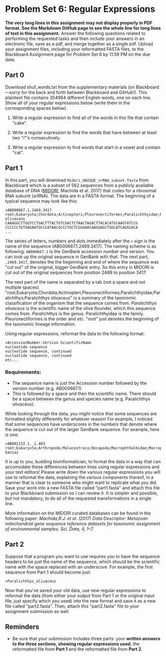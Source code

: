 # Problem Set 6: Regular Expressions
**The very long lines in this assignment may not display properly in PDF format. See the Markdown GitHub page to see the whole line for long lines of text in this assignment.**
Answer the following questions related to performing the requested tasks and then include your answers in an electronic file, save as a pdf, and merge together as a single pdf.  Upload your assignment files, including your reformatted FASTA files, to the Blackboard Assignment page for Problem Set 6 by 11:59 PM on the due date. 

## Part 0
Download shuf_words.txt from the supplementary materials (on Blackboard—sorry for the back and forth between Blackboard and GitHub!). This plaintext file contains 354984 different English words, one on each line. Show all of your regular expressions below (write them in the corresponding spaces below).

1. Write a regular expression to find all of the words in this file that contain "cake".

2. Write a regular expression to find the words that have between at least two "i"'s consecutively.

3. Write a regular expression to find words that start in a vowel and contain "cat".

## Part 1

In this part, you will download `Midori_UNIQUE_srRNA_subset.fasta` from Blackboard which is a subset of 562 sequences from a publicly available database of DNA ([MIDORI](http://www.reference-midori.info), Machida et al. 2017) that codes for a ribosomal RNA subunit (srRNA). The data are in a FASTA format. The beginning of a typical sequence may look like this:

```
>AB000667.1.2469.3417	root;Eukaryota;Chordata;Actinopteri;Pleuronectiformes;Paralichthyidae;Paralichthys;Paralichthys olivaceus
CAAAGGCTTGGTCCTGACTTTACTGTCGACTCTAACTAGACTTACACATGCAAGTATCCG
CCCCCCTGTGAGAATGCCCATAACGCCCTGCTCGGGAACAAGGAGCTGGCATCAGGCACA
...
```

The series of letters, numbers and dots immediately after the `>` sign is the name of the sequence (AB000667.1.2469.3417). The naming scheme is as following: `AB000667.1` is the GenBank accession number and version. You can look up the original sequence in GenBank with that. The next part, `.2469.3417`, denotes the the beginning and end of where the sequence was "cut out" of the original, bigger GenBank entry. So this entry in MIDORI is cut out of the original sequences from position 2469 to position 3417.

The next part of the name is separated by a tab (not a space and not multiple spaces). "root;Eukaryota;Chordata;Actinopteri;Pleuronectiformes;Paralichthyidae;Paralichthys;Paralichthys olivaceus" is a summary of the taxonomic classification of the organism that the sequence comes from. *Paralichthys olivaceus* is the scientific name of the olive flounder, which this sequence comes from. *Paralichthys* is the genus. Paralichthyidae is the family. Pleuronectiformes is the order and *etc*. "root" just denotes the beginning of the taxonomic lineage information.

Using regular expressions, reformat the data to the following format:

```
>AccessionNumber.Version ScientificName
nucleotide sequence
nucleotide sequence, continued
nucleotide sequence, continued
etc...
```
### Requirements:
- The sequence name is just the Accession number followed by the version number (e.g. AB000667.1)
- This is followed by a space and then the scientific name. There should be a space between the genus and species name (e.g. Paralichthys olivaceus).

While looking through the data, you might notice that some sequences are formatted slightly differently for whatever reason! For example, I noticed that some sequences have underscores in the numbers that denote where the sequence is cut out of the larger GenBank sequence. For example, here is one:
```
>AB002132.1._1.403	root;Eukaryota;Arthropoda;Malacostraca;Decapoda;Macrophthalmidae;Macrophthalmus;Macrophthalmus banzai
```
It is up to you, budding bioinformatician, to format the data in a way that can accomodate these differences between lines using regular expressions and your text editors! Please write down the various regular expressions you will use to reformat the data, explaining the various components thereof, in a manner that is clear to someone who might want to replicate what you did. Save your work into a new FASTA file called "part1.fasta" and attach this file to your Blackboard submission so I can review it. It is simpler and possible, but not mandatory, to do all of the requested transformations in a single line.

More information on the MIDORI curated databases can be found in the following paper:
*Machida,R.J. et al. (2017) Data Descriptor: Metazoan mitochondrial gene sequence reference datasets for taxonomic assignment of environmental samples. Sci. Data, 4, 1–7.*

## Part 2

Suppose that a program you want to use requires you to have the sequence headers to be just the name of the sequence, which should be the scientific name with the space replaced with an underscore.
For example, the first sequence from Part 1 should become just:
````
>Paralichthys_olivaceus
````
Now that you've saved your old data, use new regular expressions to reformat the data (from either your output from Part 1 or the original input file, just specify which you used) into the new format and save it as a new file called "part2.fasta". Then, attach this "part2.fasta" file to your assignment submission as well.

## Reminders
- Be sure that your submission includes three parts: your **written answers to the three sections, showing regular expressions used**, the reformatted file from **Part 1** and the reformatted file from **Part 2**.
